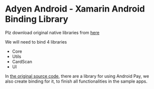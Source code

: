 # Adyen Android - Xamarin Android Binding Library

Plz download original native libraries from [here](https://bintray.com/adyen/adyen)

We will need to bind 4 libraries
- Core
- Utils
- CardScan
- UI

In [the original source code](https://github.com/Adyen/adyen-android/releases/tag/1.7.1), there are a library for using Android Pay, we also create binding for it, to finish all functionalities in the sample apps.